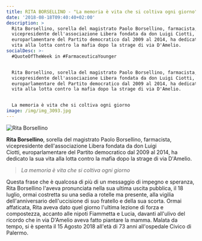 ```yaml
---
title: RITA BORSELLINO - "La memoria è vita che si coltiva ogni giorno"
date: '2018-08-18T09:40:40+02:00'
description: >
  Rita Borsellino, sorella del magistrato Paolo Borsellino, farmacista,
  vicepresidente dell'associazione Libera fondata da don Luigi Ciotti,
  europarlamentare del Partito democratico dal 2009 al 2014, ha dedicato la sua
  vita alla lotta contro la mafia dopo la strage di via D'Amelio. 
socialDesc: >-
  #QuoteOfTheWeek in #FarmaceuticaYounger


  Rita Borsellino, sorella del magistrato Paolo Borsellino, farmacista,
  vicepresidente dell'associazione Libera fondata da don Luigi Ciotti,
  europarlamentare del Partito democratico dal 2009 al 2014, ha dedicato la sua
  vita alla lotta contro la mafia dopo la strage di via D'Amelio. 


  La memoria è vita che si coltiva ogni giorno
image: /img/img_3093.jpg
---
```

![Rita Borsellino](/img/img_3093.jpg)

**Rita Borsellino**, sorella del magistrato Paolo Borsellino, farmacista, vicepresidente dell'associazione Libera fondata da don Luigi Ciotti, europarlamentare del Partito democratico dal 2009 al 2014, ha dedicato la sua vita alla lotta contro la mafia dopo la strage di via D'Amelio. 

> _La memoria è vita che si coltiva ogni giorno_

Questa frase che è qualcosa di più di un messaggio di impegno e speranza, Rita Borsellino l'aveva pronunciata nella sua ultima uscita pubblica, il 18 luglio, ormai costretta su una sedia a rotelle ma presente, alla vigilia dell'anniversario dell'uccisione di suo fratello e della sua scorta. Ormai affaticata, Rita aveva dato quel giorno l'ultima lezione di forza e compostezza, accanto alle nipoti Fiammetta e Lucia, davanti all'ulivo del ricordo che in via D'Amelio aveva fatto piantare la mamma. Malata da tempo, si è spenta il 15 Agosto 2018 all'età di 73 anni all'ospedale Civico di Palermo.
